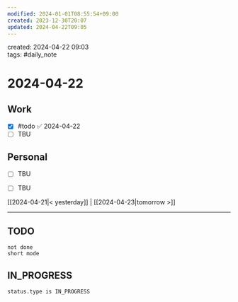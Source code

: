 ```yaml
---
modified: 2024-01-01T08:55:54+09:00
created: 2023-12-30T20:07
updated: 2024-04-22T09:05
---
```

created: 2024-04-22 09:03  
tags: #daily_note  
  
# 2024-04-22  

## Work

- [x]  #todo ✅ 2024-04-22
- [ ] TBU  

## Personal

- [ ] TBU
- [ ] TBU  

    
[[2024-04-21|< yesterday]] | [[2024-04-23|tomorrow >]]  
  
---  


## TODO
```tasks  
not done  
short mode  
```

## IN_PROGRESS
```tasks  
status.type is IN_PROGRESS
```

